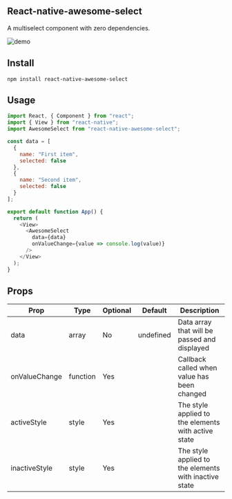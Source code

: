 ## React-native-awesome-select

A multiselect component with zero dependencies.

![demo](https://raw.githubusercontent.com/mustafa-turk/resources/master/demo.gif)

## Install

`npm install react-native-awesome-select`

## Usage

```javascript
import React, { Component } from "react";
import { View } from "react-native";
import AwesomeSelect from "react-native-awesome-select";

const data = [
  {
    name: "First item",
    selected: false
  },
  {
    name: "Second item",
    selected: false
  }
];

export default function App() {
  return (
    <View>
      <AwesomeSelect
        data={data}
        onValueChange={value => console.log(value)}
      />
    </View>
  );
}
```

## Props

| Prop          | Type     | Optional | Default   | Description                                           |
| ------------- | -------- | -------- | --------- | ----------------------------------------------------- |
| data          | array    | No       | undefined | Data array that will be passed and displayed          |
| onValueChange | function | Yes      |           | Callback called when value has been changed           |
| activeStyle   | style    | Yes      |           | The style applied to the elements with active state   |
| inactiveStyle | style    | Yes      |           | The style applied to the elements with inactive state |
